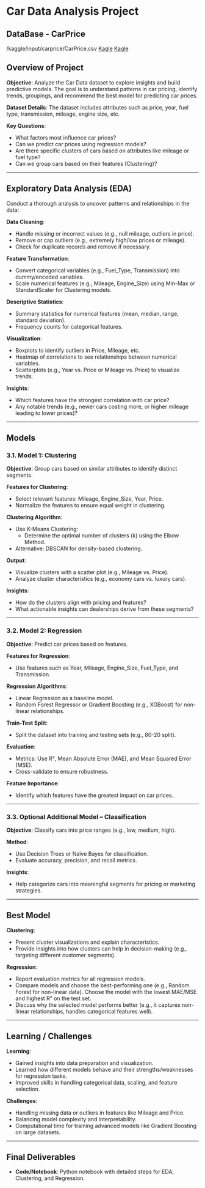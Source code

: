 
# Car Data Analysis Project

## DataBase - CarPrice
/kaggle/input/carprice/CarPrice.csv
[Kagle](https://www.kaggle.com/datasets/goyalshalini93/car-data)
[Kagle](https://www.kaggle.com/datasets/lainguyn123/australia-car-market-data/data)

## Overview of Project

**Objective**: Analyze the Car Data dataset to explore insights and build predictive models. The goal is to understand patterns in car pricing, identify trends, groupings, and recommend the best model for predicting car prices.

**Dataset Details**: The dataset includes attributes such as price, year, fuel type, transmission, mileage, engine size, etc.

**Key Questions**:
- What factors most influence car prices?
- Can we predict car prices using regression models?
- Are there specific clusters of cars based on attributes like mileage or fuel type?
- Can we group cars based on their features (Clustering)?

---

## Exploratory Data Analysis (EDA)

Conduct a thorough analysis to uncover patterns and relationships in the data:

**Data Cleaning**:
- Handle missing or incorrect values (e.g., null mileage, outliers in price).
- Remove or cap outliers (e.g., extremely high/low prices or mileage).
- Check for duplicate records and remove if necessary.

**Feature Transformation**:
- Convert categorical variables (e.g., Fuel_Type, Transmission) into dummy/encoded variables.
- Scale numerical features (e.g., Mileage, Engine_Size) using Min-Max or StandardScaler for Clustering models.

**Descriptive Statistics**:
- Summary statistics for numerical features (mean, median, range, standard deviation).
- Frequency counts for categorical features.

**Visualization**:
- Boxplots to identify outliers in Price, Mileage, etc.
- Heatmap of correlations to see relationships between numerical variables.
- Scatterplots (e.g., Year vs. Price or Mileage vs. Price) to visualize trends.

**Insights**:
- Which features have the strongest correlation with car price?
- Any notable trends (e.g., newer cars costing more, or higher mileage leading to lower prices)?

---

## Models

### 3.1. Model 1: Clustering

**Objective**: Group cars based on similar attributes to identify distinct segments.

**Features for Clustering**:
- Select relevant features: Mileage, Engine_Size, Year, Price.
- Normalize the features to ensure equal weight in clustering.

**Clustering Algorithm**:
- Use K-Means Clustering:
  - Determine the optimal number of clusters (k) using the Elbow Method.
- Alternative: DBSCAN for density-based clustering.

**Output**:
- Visualize clusters with a scatter plot (e.g., Mileage vs. Price).
- Analyze cluster characteristics (e.g., economy cars vs. luxury cars).

**Insights**:
- How do the clusters align with pricing and features?
- What actionable insights can dealerships derive from these segments?

---

### 3.2. Model 2: Regression

**Objective**: Predict car prices based on features.

**Features for Regression**:
- Use features such as Year, Mileage, Engine_Size, Fuel_Type, and Transmission.

**Regression Algorithms**:
- Linear Regression as a baseline model.
- Random Forest Regressor or Gradient Boosting (e.g., XGBoost) for non-linear relationships.

**Train-Test Split**:
- Split the dataset into training and testing sets (e.g., 80-20 split).

**Evaluation**:
- Metrics: Use R², Mean Absolute Error (MAE), and Mean Squared Error (MSE).
- Cross-validate to ensure robustness.

**Feature Importance**:
- Identify which features have the greatest impact on car prices.

---

### 3.3. Optional Additional Model – Classification

**Objective**: Classify cars into price ranges (e.g., low, medium, high).

**Method**:
- Use Decision Trees or Naïve Bayes for classification.
- Evaluate accuracy, precision, and recall metrics.

**Insights**:
- Help categorize cars into meaningful segments for pricing or marketing strategies.

---

## Best Model

**Clustering**:
- Present cluster visualizations and explain characteristics.
- Provide insights into how clusters can help in decision-making (e.g., targeting different customer segments).

**Regression**:
- Report evaluation metrics for all regression models.
- Compare models and choose the best-performing one (e.g., Random Forest for non-linear data). Choose the model with the lowest MAE/MSE and highest R² on the test set.
- Discuss why the selected model performs better (e.g., it captures non-linear relationships, handles categorical features well).

---

## Learning / Challenges

**Learning**:
- Gained insights into data preparation and visualization.
- Learned how different models behave and their strengths/weaknesses for regression tasks.
- Improved skills in handling categorical data, scaling, and feature selection.

**Challenges**:
- Handling missing data or outliers in features like Mileage and Price.
- Balancing model complexity and interpretability.
- Computational time for training advanced models like Gradient Boosting on large datasets.

---

## Final Deliverables

- **Code/Notebook**: Python notebook with detailed steps for EDA, Clustering, and Regression.
